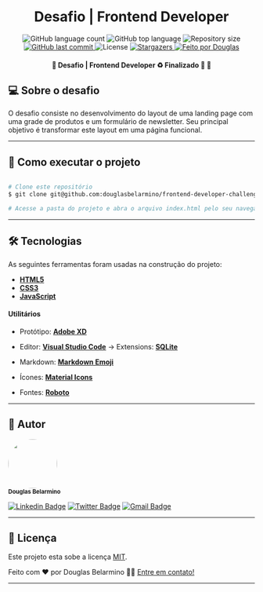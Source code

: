 <h1 align="center">Desafio | Frontend Developer</h1>

<p align="center">
  <img alt="GitHub language count" src="https://img.shields.io/github/languages/count/douglasbelarmino/frontend-developer-challenge-at-linx?color=%23888888">

  <img alt="GitHub top language" src="https://img.shields.io/github/languages/top/douglasbelarmino/frontend-developer-challenge-at-linx?color=%23888888">

  <img alt="Repository size" src="https://img.shields.io/github/repo-size/douglasbelarmino/frontend-developer-challenge-at-linx?color=%23888888">
  
  <a href="https://github.com/douglasbelarmino/frontend-developer-challenge-at-linx/commits/master">
    <img alt="GitHub last commit" src="https://img.shields.io/github/last-commit/douglasbelarmino/frontend-developer-challenge-at-linx?color=%23888888">
  </a>
    
   <img alt="License" src="https://img.shields.io/badge/license-MIT-brightgreen?color=%23888888">
   
   <a href="https://github.com/douglasbelarmino/frontend-developer-challenge-at-linx/stargazers">
    <img alt="Stargazers" src="https://img.shields.io/github/stars/douglasbelarmino/frontend-developer-challenge-at-linx?color=%23888888">
  </a>

  <a href="https://rocketseat.com.br">
    <img alt="Feito por Douglas" src="https://img.shields.io/badge/feito%20por-Douglas-%23888888">
  </a>
</p>

<h4 align="center"> 
	🚧  Desafio | Frontend Developer ♻️ Finalizado 🚀 🚧
</h4>

## 💻 Sobre o desafio

O desafio consiste no desenvolvimento do layout de uma landing page com uma grade de produtos e um formulário de newsletter. Seu principal objetivo é transformar este layout em uma página funcional.

---

## 🚀 Como executar o projeto

```bash

# Clone este repositório
$ git clone git@github.com:douglasbelarmino/frontend-developer-challenge-at-linx.git frontend-developer-challenge-at-linx

# Acesse a pasta do projeto e abra o arquivo index.html pelo seu navegador

```

---

## 🛠 Tecnologias

As seguintes ferramentas foram usadas na construção do projeto:

- **[HTML5](https://developer.mozilla.org/pt-BR/docs/Web/HTML/HTML5)**
- **[CSS3](https://developer.mozilla.org/pt-BR/docs/Web/CSS)**
- **[JavaScript](https://developer.mozilla.org/pt-BR/docs/Web/JavaScript)**

#### **Utilitários**

- Protótipo: **[Adobe XD](https://www.adobe.com/br/products/xd.html)**
- Editor: **[Visual Studio Code](https://code.visualstudio.com/)** → Extensions: **[SQLite](https://marketplace.visualstudio.com/items?itemName=alexcvzz.vscode-sqlite)**
- Markdown: **[Markdown Emoji](https://gist.github.com/rxaviers/7360908)**
- Ícones: **[Material Icons](https://material.io/resources/icons/?style=baseline)**

- Fontes: **[Roboto](https://fonts.google.com/specimen/Roboto)**

---

## 🦸 Autor

<img style="border-radius: 50%;" src="https://avatars3.githubusercontent.com/u/36802445?s=460&u=9af2af554d1947d09b9bf2e9cfb06d2f1ece22f7&v=4" width="100px;" alt=""/><br /><sub><b>Douglas Belarmino</b></sub>

[![Linkedin Badge](https://img.shields.io/badge/-Linkedin-0077b5?style=flat-square&logo=Linkedin&logoColor=white&link=https://www.linkedin.com/in/douglasbelarmino/)](https://www.linkedin.com/in/douglas-belarmino/)
[![Twitter Badge](https://img.shields.io/badge/-Twitter-1ca0f1?style=flat-square&labelColor=1ca0f1&logo=twitter&logoColor=white&link=https://twitter.com/douglasbelarmi)](https://twitter.com/douglasbelarmi)
[![Gmail Badge](https://img.shields.io/badge/-Gmail-c71610?style=flat-square&logo=Gmail&logoColor=white&link=mailto:douglasbelarmino@gmail.com)](mailto:douglas.belarr@gmail.com)

---

## 📝 Licença

Este projeto esta sobe a licença [MIT](https://github.com/douglasbelarmino/frontend-developer-challenge-at-linx/blob/master/LICENSE).

Feito com ❤️ por Douglas Belarmino 👋🏽 [Entre em contato!](https://www.linkedin.com/in/douglas-belarmino/)

---
